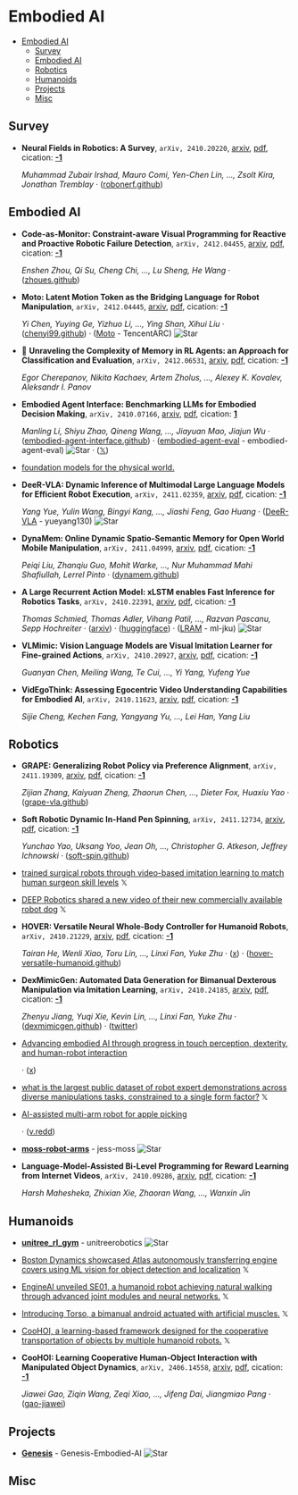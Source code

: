 # Embodied AI

- [Embodied AI](#embodied-ai) 
  - [Survey](#survey)
  - [Embodied AI](#embodied-ai-1)
  - [Robotics](#robotics)
  - [Humanoids](#humanoids)
  - [Projects](#projects)
  - [Misc](#misc)


## Survey

- **Neural Fields in Robotics: A Survey**, `arXiv, 2410.20220`, [arxiv](http://arxiv.org/abs/2410.20220v1), [pdf](http://arxiv.org/pdf/2410.20220v1.pdf), cication: [**-1**](None) 

	 *Muhammad Zubair Irshad, Mauro Comi, Yen-Chen Lin, ..., Zsolt Kira, Jonathan Tremblay* · ([robonerf.github](https://robonerf.github.io/))

## Embodied AI

- **Code-as-Monitor: Constraint-aware Visual Programming for Reactive and 
  Proactive Robotic Failure Detection**, `arXiv, 2412.04455`, [arxiv](http://arxiv.org/abs/2412.04455v2), [pdf](http://arxiv.org/pdf/2412.04455v2.pdf), cication: [**-1**](None) 

	 *Enshen Zhou, Qi Su, Cheng Chi, ..., Lu Sheng, He Wang* · ([zhoues.github](https://zhoues.github.io/Code-as-Monitor/))
- **Moto: Latent Motion Token as the Bridging Language for Robot 
  Manipulation**, `arXiv, 2412.04445`, [arxiv](http://arxiv.org/abs/2412.04445v1), [pdf](http://arxiv.org/pdf/2412.04445v1.pdf), cication: [**-1**](None) 

	 *Yi Chen, Yuying Ge, Yizhuo Li, ..., Ying Shan, Xihui Liu* · ([chenyi99.github](https://chenyi99.github.io/moto/)) · ([Moto](https://github.com/TencentARC/Moto) - TencentARC) ![Star](https://img.shields.io/github/stars/TencentARC/Moto.svg?style=social&label=Star)
- 🌟 **Unraveling the Complexity of Memory in RL Agents: an Approach for 
  Classification and Evaluation**, `arXiv, 2412.06531`, [arxiv](http://arxiv.org/abs/2412.06531v1), [pdf](http://arxiv.org/pdf/2412.06531v1.pdf), cication: [**-1**](None) 

	 *Egor Cherepanov, Nikita Kachaev, Artem Zholus, ..., Alexey K. Kovalev, Aleksandr I. Panov*
- **Embodied Agent Interface: Benchmarking LLMs for Embodied Decision Making**, `arXiv, 2410.07166`, [arxiv](http://arxiv.org/abs/2410.07166v2), [pdf](http://arxiv.org/pdf/2410.07166v2.pdf), cication: [**1**](https://scholar.google.com/scholar?cites=2488405281591567279&as_sdt=2005&sciodt=0,5&hl=en&oe=ASCII) 

	 *Manling Li, Shiyu Zhao, Qineng Wang, ..., Jiayuan Mao, Jiajun Wu* · ([embodied-agent-interface.github](https://embodied-agent-interface.github.io/)) · ([embodied-agent-eval](https://github.com/embodied-agent-eval/embodied-agent-eval) - embodied-agent-eval) ![Star](https://img.shields.io/github/stars/embodied-agent-eval/embodied-agent-eval.svg?style=social&label=Star) · ([𝕏](https://x.com/manlingli_/status/1854041025146404897?s=46))
- [foundation models for the physical world.](https://perceptron.inc/) 
- **DeeR-VLA: Dynamic Inference of Multimodal Large Language Models for 
  Efficient Robot Execution**, `arXiv, 2411.02359`, [arxiv](http://arxiv.org/abs/2411.02359v1), [pdf](http://arxiv.org/pdf/2411.02359v1.pdf), cication: [**-1**](None) 

	 *Yang Yue, Yulin Wang, Bingyi Kang, ..., Jiashi Feng, Gao Huang* · ([DeeR-VLA](https://github.com/yueyang130/DeeR-VLA) - yueyang130) ![Star](https://img.shields.io/github/stars/yueyang130/DeeR-VLA.svg?style=social&label=Star)
- **DynaMem: Online Dynamic Spatio-Semantic Memory for Open World Mobile 
  Manipulation**, `arXiv, 2411.04999`, [arxiv](http://arxiv.org/abs/2411.04999v1), [pdf](http://arxiv.org/pdf/2411.04999v1.pdf), cication: [**-1**](None) 

	 *Peiqi Liu, Zhanqiu Guo, Mohit Warke, ..., Nur Muhammad Mahi Shafiullah, Lerrel Pinto* · ([dynamem.github](https://dynamem.github.io/))
- **A Large Recurrent Action Model: xLSTM enables Fast Inference for 
  Robotics Tasks**, `arXiv, 2410.22391`, [arxiv](http://arxiv.org/abs/2410.22391v1), [pdf](http://arxiv.org/pdf/2410.22391v1.pdf), cication: [**-1**](None)

	 *Thomas Schmied, Thomas Adler, Vihang Patil, ..., Razvan Pascanu, Sepp Hochreiter* · ([arxiv](https://arxiv.org/abs/2410.22391)) · ([huggingface](https://huggingface.co/ml-jku)) · ([LRAM](https://github.com/ml-jku/LRAM) - ml-jku) ![Star](https://img.shields.io/github/stars/ml-jku/LRAM.svg?style=social&label=Star)
- **VLMimic: Vision Language Models are Visual Imitation Learner for 
  Fine-grained Actions**, `arXiv, 2410.20927`, [arxiv](http://arxiv.org/abs/2410.20927v2), [pdf](http://arxiv.org/pdf/2410.20927v2.pdf), cication: [**-1**](None)

	 *Guanyan Chen, Meiling Wang, Te Cui, ..., Yi Yang, Yufeng Yue*
- **VidEgoThink: Assessing Egocentric Video Understanding Capabilities for 
  Embodied AI**, `arXiv, 2410.11623`, [arxiv](http://arxiv.org/abs/2410.11623v1), [pdf](http://arxiv.org/pdf/2410.11623v1.pdf), cication: [**-1**](None)

	 *Sijie Cheng, Kechen Fang, Yangyang Yu, ..., Lei Han, Yang Liu*

## Robotics

- **GRAPE: Generalizing Robot Policy via Preference Alignment**, `arXiv, 2411.19309`, [arxiv](http://arxiv.org/abs/2411.19309v1), [pdf](http://arxiv.org/pdf/2411.19309v1.pdf), cication: [**-1**](None) 

	 *Zijian Zhang, Kaiyuan Zheng, Zhaorun Chen, ..., Dieter Fox, Huaxiu Yao* · ([grape-vla.github](https://grape-vla.github.io/))
- **Soft Robotic Dynamic In-Hand Pen Spinning**, `arXiv, 2411.12734`, [arxiv](http://arxiv.org/abs/2411.12734v1), [pdf](http://arxiv.org/pdf/2411.12734v1.pdf), cication: [**-1**](None) 

	 *Yunchao Yao, Uksang Yoo, Jean Oh, ..., Christopher G. Atkeson, Jeffrey Ichnowski* · ([soft-spin.github](https://soft-spin.github.io/))
- [trained surgical robots through video-based imitation learning to match human surgeon skill levels](https://x.com/adcock_brett/status/1858194256680079674)  𝕏 
- [DEEP Robotics shared a new video of their new commercially available robot dog](https://x.com/adcock_brett/status/1858194279056744876)  𝕏 
- **HOVER: Versatile Neural Whole-Body Controller for Humanoid Robots**, `arXiv, 2410.21229`, [arxiv](http://arxiv.org/abs/2410.21229v1), [pdf](http://arxiv.org/pdf/2410.21229v1.pdf), cication: [**-1**](None) 

	 *Tairan He, Wenli Xiao, Toru Lin, ..., Linxi Fan, Yuke Zhu* · ([x](https://x.com/DrJimFan/status/1851643431803830551)) · ([hover-versatile-humanoid.github](https://hover-versatile-humanoid.github.io/))
- **DexMimicGen: Automated Data Generation for Bimanual Dexterous 
  Manipulation via Imitation Learning**, `arXiv, 2410.24185`, [arxiv](http://arxiv.org/abs/2410.24185v1), [pdf](http://arxiv.org/pdf/2410.24185v1.pdf), cication: [**-1**](None)

	 *Zhenyu Jiang, Yuqi Xie, Kevin Lin, ..., Linxi Fan, Yuke Zhu* · ([dexmimicgen.github](https://dexmimicgen.github.io/)) · ([twitter](https://twitter.com/SteveTod1998/status/1852365700372832707))
- [Advancing embodied AI through progress in touch perception, dexterity, and human-robot interaction](https://ai.meta.com/blog/fair-robotics-open-source/) 

	 · ([x](https://x.com/AIatMeta/status/1852019804292682200))
- [what is the largest public dataset of robot expert demonstrations across diverse manipulations tasks, constrained to a single form factor?](https://x.com/ericjang11/status/1851987666000101596)  𝕏 
- [AI-assisted multi-arm robot for apple picking](https://buttondown.com/ainews/archive/ainews-github-copilot-strikes-back-3402/) 

	 · ([v.redd](https://v.redd.it/552w8berqhxd1))
- [**moss-robot-arms**](https://github.com/jess-moss/moss-robot-arms) - jess-moss ![Star](https://img.shields.io/github/stars/jess-moss/moss-robot-arms.svg?style=social&label=Star) 
- **Language-Model-Assisted Bi-Level Programming for Reward Learning from 
  Internet Videos**, `arXiv, 2410.09286`, [arxiv](http://arxiv.org/abs/2410.09286v1), [pdf](http://arxiv.org/pdf/2410.09286v1.pdf), cication: [**-1**](None)

	 *Harsh Mahesheka, Zhixian Xie, Zhaoran Wang, ..., Wanxin Jin*

## Humanoids

- [**unitree_rl_gym**](https://github.com/unitreerobotics/unitree_rl_gym) - unitreerobotics ![Star](https://img.shields.io/github/stars/unitreerobotics/unitree_rl_gym.svg?style=social&label=Star)
- [Boston Dynamics showcased Atlas autonomously transferring engine covers using ML vision for object detection and localization](https://x.com/adcock_brett/status/1853120940651024503)  𝕏 
- [EngineAI unveiled SE01, a humanoid robot achieving natural walking through advanced joint modules and neural networks.](https://x.com/adcock_brett/status/1850569193365676202)  𝕏 
- [Introducing Torso, a bimanual android actuated with artificial muscles.](https://x.com/clonerobotics/status/1849181515022053845)  𝕏 
- [CooHOI, a learning-based framework designed for the cooperative transportation of objects by multiple humanoid robots.](https://x.com/WinstonGu_/status/1848393460849799439)  𝕏 
- **CooHOI: Learning Cooperative Human-Object Interaction with Manipulated 
  Object Dynamics**, `arXiv, 2406.14558`, [arxiv](http://arxiv.org/abs/2406.14558v2), [pdf](http://arxiv.org/pdf/2406.14558v2.pdf), cication: [**-1**](None)

	 *Jiawei Gao, Ziqin Wang, Zeqi Xiao, ..., Jifeng Dai, Jiangmiao Pang* · ([gao-jiawei](https://gao-jiawei.com/Research/CooHOI/))

## Projects

- [**Genesis**](https://github.com/Genesis-Embodied-AI/Genesis) - Genesis-Embodied-AI ![Star](https://img.shields.io/github/stars/Genesis-Embodied-AI/Genesis.svg?style=social&label=Star)

## Misc
